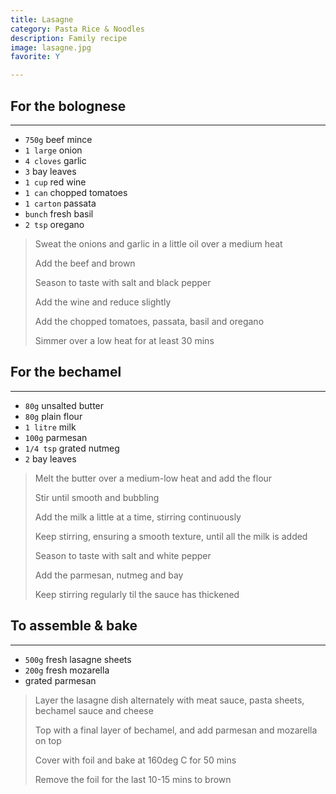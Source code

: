 ```yaml
---
title: Lasagne 
category: Pasta Rice & Noodles
description: Family recipe
image: lasagne.jpg
favorite: Y

--- 
```


## For the bolognese

---

* `750g` beef mince
* `1 large`  onion
* `4 cloves` garlic
* `3` bay leaves
* `1 cup` red wine
* `1 can` chopped tomatoes
* `1 carton` passata
* `bunch` fresh basil
* `2 tsp` oregano
 
> Sweat the onions and garlic in a little oil over a medium heat
>
> Add the beef and brown
>
> Season to taste with salt and black pepper
>
> Add the wine and reduce slightly
>
> Add the chopped tomatoes, passata, basil and oregano
>
> Simmer over a low heat for at least 30 mins

## For the bechamel

---

* `80g` unsalted butter
* `80g` plain flour
* `1 litre` milk
* `100g` parmesan
* `1/4 tsp` grated nutmeg
* `2` bay leaves

> Melt the butter over a medium-low heat and add the flour
>
> Stir until smooth and bubbling
>
> Add the milk a little at a time, stirring continuously
>
> Keep stirring, ensuring a smooth texture, until all the milk is added
>
> Season to taste with salt and white pepper
>
> Add the parmesan, nutmeg and bay
>
> Keep stirring regularly til the sauce has thickened

## To assemble & bake

---

* `500g` fresh lasagne sheets 
* `200g` fresh mozarella
* grated parmesan

> Layer the lasagne dish alternately with meat sauce, pasta sheets, bechamel sauce and cheese
>
> Top with a final layer of bechamel, and add parmesan and mozarella on top
>
> Cover with foil and bake at 160deg C for 50 mins
>
> Remove the foil for the last 10-15 mins to brown